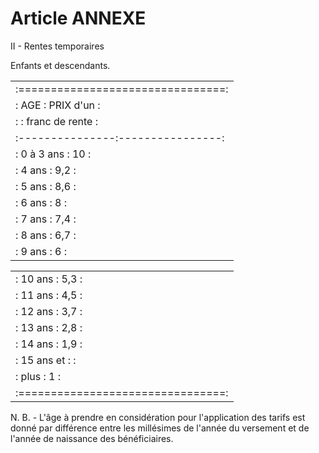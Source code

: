 # Article ANNEXE

II - Rentes temporaires

Enfants et descendants.

<table>
<tr>
<td>:================================:</td>
</tr>
<tr>
<td> : AGE           :   PRIX d'un    :</td>
</tr>
<tr>
<td> :               : franc de rente :</td>
</tr>
<tr>
<td> :---------------:----------------:</td>
</tr>
<tr>
<td> : 0 à 3 ans     : 10             :</td>
</tr>
<tr>
<td> : 4 ans         : 9,2            :</td>
</tr>
<tr>
<td> : 5 ans         : 8,6            :</td>
</tr>
<tr>
<td> : 6 ans         : 8              :</td>
</tr>
<tr>
<td> : 7 ans         : 7,4            :</td>
</tr>
<tr>
<td> : 8 ans         : 6,7            :</td>
</tr>
<tr>
<td> : 9 ans         : 6              :</td>
</tr>
</table>

<table>
<tr>
<td>: 10 ans        : 5,3            :</td>
</tr>
<tr>
<td> : 11 ans        : 4,5            :</td>
</tr>
<tr>
<td> : 12 ans        : 3,7            :</td>
</tr>
<tr>
<td> : 13 ans        : 2,8            :</td>
</tr>
<tr>
<td> : 14 ans        : 1,9            :</td>
</tr>
<tr>
<td> : 15 ans et     :                :</td>
</tr>
<tr>
<td> : plus          : 1              :</td>
</tr>
<tr>
<td> :================================:</td>
</tr>
</table>

N. B. - L'âge à prendre en considération pour l'application des tarifs est donné par différence entre les millésimes de l'année du versement et de l'année de naissance des bénéficiaires.
